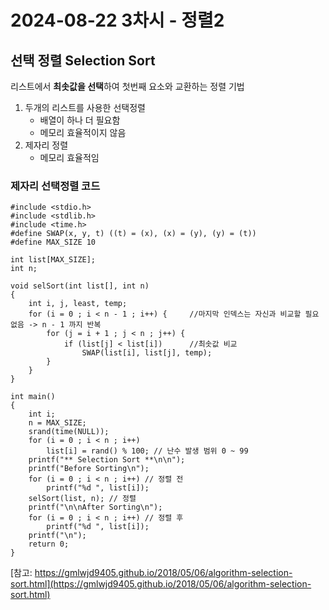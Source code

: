 # 2024-08-22  3차시 - 정렬2

## 선택 정렬 Selection Sort
리스트에서 **최솟값을 선택**하여 첫번째 요소와 교환하는 정렬 기법

1. 두개의 리스트를 사용한 선택정렬
    * 배열이 하나 더 필요함
    * 메모리 효율적이지 않음
2. 제자리 정렬
    * 메모리 효율적임

### 제자리 선택정렬 코드
```
#include <stdio.h>
#include <stdlib.h>
#include <time.h>
#define SWAP(x, y, t) ((t) = (x), (x) = (y), (y) = (t))
#define MAX_SIZE 10

int list[MAX_SIZE];
int n;

void selSort(int list[], int n)
{
    int i, j, least, temp;
    for (i = 0 ; i < n - 1 ; i++) {     //마지막 인덱스는 자신과 비교할 필요 없음 -> n - 1 까지 반복
        for (j = i + 1 ; j < n ; j++) {
            if (list[j] < list[i])      //최솟값 비교
                SWAP(list[i], list[j], temp);
        }
    }
}

int main()
{
    int i;
    n = MAX_SIZE;
    srand(time(NULL));
    for (i = 0 ; i < n ; i++)
        list[i] = rand() % 100; // 난수 발생 범위 0 ~ 99
    printf("** Selection Sort **\n\n");
    printf("Before Sorting\n");
    for (i = 0 ; i < n ; i++) // 정렬 전
        printf("%d ", list[i]);
    selSort(list, n); // 정렬
    printf("\n\nAfter Sorting\n");
    for (i = 0 ; i < n ; i++) // 정렬 후
        printf("%d ", list[i]);
    printf("\n");
    return 0;
}
```
[참고: https://gmlwjd9405.github.io/2018/05/06/algorithm-selection-sort.html](https://gmlwjd9405.github.io/2018/05/06/algorithm-selection-sort.html)